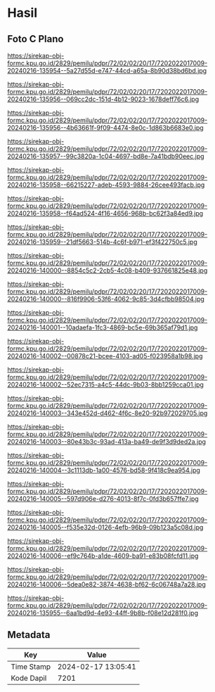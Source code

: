# Hasil

## Foto C Plano

https://sirekap-obj-formc.kpu.go.id/2829/pemilu/pdpr/72/02/02/20/17/7202022017009-20240216-135954--5a27d55d-e747-44cd-a65a-8b90d38bd6bd.jpg

https://sirekap-obj-formc.kpu.go.id/2829/pemilu/pdpr/72/02/02/20/17/7202022017009-20240216-135956--069cc2dc-151d-4b12-9023-1678deff76c6.jpg

https://sirekap-obj-formc.kpu.go.id/2829/pemilu/pdpr/72/02/02/20/17/7202022017009-20240216-135956--4b63661f-9f09-4474-8e0c-1d863b6683e0.jpg

https://sirekap-obj-formc.kpu.go.id/2829/pemilu/pdpr/72/02/02/20/17/7202022017009-20240216-135957--99c3820a-1c04-4697-bd8e-7a41bdb90eec.jpg

https://sirekap-obj-formc.kpu.go.id/2829/pemilu/pdpr/72/02/02/20/17/7202022017009-20240216-135958--66215227-adeb-4593-9884-26cee493facb.jpg

https://sirekap-obj-formc.kpu.go.id/2829/pemilu/pdpr/72/02/02/20/17/7202022017009-20240216-135958--f64ad524-4f16-4656-968b-bc62f3a84ed9.jpg

https://sirekap-obj-formc.kpu.go.id/2829/pemilu/pdpr/72/02/02/20/17/7202022017009-20240216-135959--21df5663-514b-4c6f-b971-ef3f422750c5.jpg

https://sirekap-obj-formc.kpu.go.id/2829/pemilu/pdpr/72/02/02/20/17/7202022017009-20240216-140000--8854c5c2-2cb5-4c08-b409-937661825e48.jpg

https://sirekap-obj-formc.kpu.go.id/2829/pemilu/pdpr/72/02/02/20/17/7202022017009-20240216-140000--816f9906-53f6-4062-9c85-3d4cfbb98504.jpg

https://sirekap-obj-formc.kpu.go.id/2829/pemilu/pdpr/72/02/02/20/17/7202022017009-20240216-140001--10adaefa-1fc3-4869-bc5e-69b365af79d1.jpg

https://sirekap-obj-formc.kpu.go.id/2829/pemilu/pdpr/72/02/02/20/17/7202022017009-20240216-140002--00878c21-bcee-4103-ad05-f023958a1b98.jpg

https://sirekap-obj-formc.kpu.go.id/2829/pemilu/pdpr/72/02/02/20/17/7202022017009-20240216-140002--52ec7315-a4c5-44dc-9b03-8bb1259cca01.jpg

https://sirekap-obj-formc.kpu.go.id/2829/pemilu/pdpr/72/02/02/20/17/7202022017009-20240216-140003--343e452d-d462-4f6c-8e20-92b972029705.jpg

https://sirekap-obj-formc.kpu.go.id/2829/pemilu/pdpr/72/02/02/20/17/7202022017009-20240216-140003--80e43b3c-93ad-413a-ba49-de9f3d9ded2a.jpg

https://sirekap-obj-formc.kpu.go.id/2829/pemilu/pdpr/72/02/02/20/17/7202022017009-20240216-140004--3c1113db-1a00-4576-bd58-9f418c9ea954.jpg

https://sirekap-obj-formc.kpu.go.id/2829/pemilu/pdpr/72/02/02/20/17/7202022017009-20240216-140005--597d906e-d276-4013-8f7c-0fd3b657ffe7.jpg

https://sirekap-obj-formc.kpu.go.id/2829/pemilu/pdpr/72/02/02/20/17/7202022017009-20240216-140005--f535e32d-0126-4efb-96b9-09b123a5c08d.jpg

https://sirekap-obj-formc.kpu.go.id/2829/pemilu/pdpr/72/02/02/20/17/7202022017009-20240216-140006--ef9c764b-a1de-4609-ba91-e83b08fcfd11.jpg

https://sirekap-obj-formc.kpu.go.id/2829/pemilu/pdpr/72/02/02/20/17/7202022017009-20240216-140006--5dea0e82-3874-4638-bf62-6c06748a7a28.jpg

https://sirekap-obj-formc.kpu.go.id/2829/pemilu/pdpr/72/02/02/20/17/7202022017009-20240216-135955--6aa1bd9d-4e93-44ff-9b8b-f08e12d281f0.jpg


## Metadata

| Key        | Value               |
| ---------- | ------------------- |
| Time Stamp | 2024-02-17 13:05:41 |
| Kode Dapil | 7201                |



